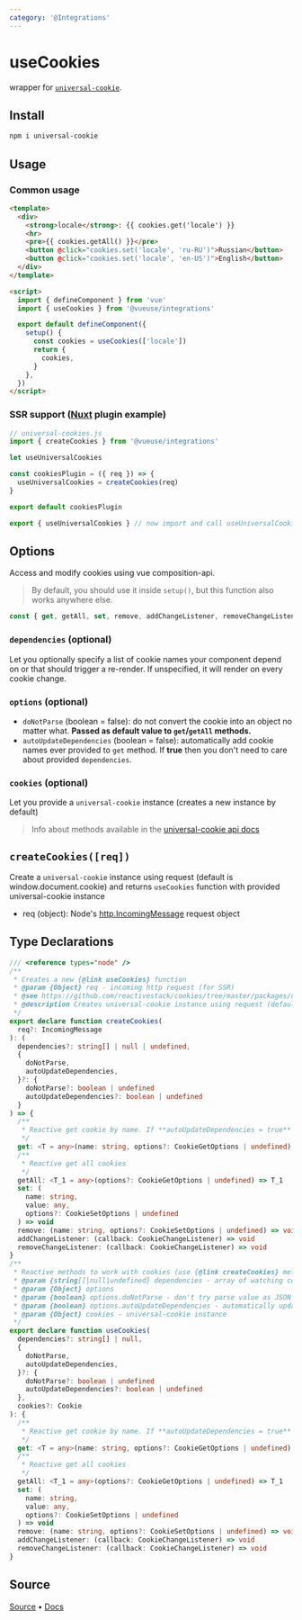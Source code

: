 ```yaml
---
category: '@Integrations'
---
```


# useCookies

wrapper for [`universal-cookie`](https://www.npmjs.com/package/universal-cookie).

## Install 

```bash
npm i universal-cookie
```

## Usage

### Common usage

```html
<template>
  <div>
    <strong>locale</strong>: {{ cookies.get('locale') }}
    <hr>
    <pre>{{ cookies.getAll() }}</pre>
    <button @click="cookies.set('locale', 'ru-RU')">Russian</button>
    <button @click="cookies.set('locale', 'en-US')">English</button>
  </div>
</template>

<script>
  import { defineComponent } from 'vue'
  import { useCookies } from '@vueuse/integrations'

  export default defineComponent({
    setup() {
      const cookies = useCookies(['locale'])
      return {
        cookies,
      }
    },
  })
</script>
```

### SSR support ([Nuxt](https://github.com/nuxt/nuxt.js) plugin example)

```ts
// universal-cookies.js
import { createCookies } from '@vueuse/integrations'

let useUniversalCookies

const cookiesPlugin = ({ req }) => {
  useUniversalCookies = createCookies(req)
}

export default cookiesPlugin

export { useUniversalCookies } // now import and call useUniversalCookies instead of useCookies
```

## Options

Access and modify cookies using vue composition-api.

> By default, you should use it inside `setup()`, but this function also works anywhere else.

```ts
const { get, getAll, set, remove, addChangeListener, removeChangeListener } = useCookies(['cookie-name'], { doNotParse: false, autoUpdateDependencies: false })
```

### `dependencies` (optional)

Let you optionally specify a list of cookie names your component depend on or that should trigger a re-render. If unspecified, it will render on every cookie change.

### `options` (optional)

- `doNotParse` (boolean = false): do not convert the cookie into an object no matter what. **Passed as default value to `get`/`getAll` methods.**
- `autoUpdateDependencies` (boolean = false): automatically add cookie names ever provided to `get` method. If **true** then you don't need to care about provided `dependencies`.

### `cookies` (optional)

Let you provide a `universal-cookie` instance (creates a new instance by default)

> Info about methods available in the [universal-cookie api docs](https://www.npmjs.com/package/universal-cookie#api---cookies-class)

## `createCookies([req])`

Create a `universal-cookie` instance using request (default is window.document.cookie) and returns `useCookies` function with provided universal-cookie instance

- req (object): Node's [http.IncomingMessage](https://nodejs.org/api/http.html#http_class_http_incomingmessage) request object


<!--FOOTER_STARTS-->
## Type Declarations

```typescript
/// <reference types="node" />
/**
 * Creates a new {@link useCookies} function
 * @param {Object} req - incoming http request (for SSR)
 * @see https://github.com/reactivestack/cookies/tree/master/packages/universal-cookie universal-cookie
 * @description Creates universal-cookie instance using request (default is window.document.cookie) and returns {@link useCookies} function with provided universal-cookie instance
 */
export declare function createCookies(
  req?: IncomingMessage
): (
  dependencies?: string[] | null | undefined,
  {
    doNotParse,
    autoUpdateDependencies,
  }?: {
    doNotParse?: boolean | undefined
    autoUpdateDependencies?: boolean | undefined
  }
) => {
  /**
   * Reactive get cookie by name. If **autoUpdateDependencies = true** then it will update watching dependencies
   */
  get: <T = any>(name: string, options?: CookieGetOptions | undefined) => T
  /**
   * Reactive get all cookies
   */
  getAll: <T_1 = any>(options?: CookieGetOptions | undefined) => T_1
  set: (
    name: string,
    value: any,
    options?: CookieSetOptions | undefined
  ) => void
  remove: (name: string, options?: CookieSetOptions | undefined) => void
  addChangeListener: (callback: CookieChangeListener) => void
  removeChangeListener: (callback: CookieChangeListener) => void
}
/**
 * Reactive methods to work with cookies (use {@link createCookies} method instead if you are using SSR)
 * @param {string[]|null|undefined} dependencies - array of watching cookie's names. Pass empty array if don't want to watch cookies changes.
 * @param {Object} options
 * @param {boolean} options.doNotParse - don't try parse value as JSON
 * @param {boolean} options.autoUpdateDependencies - automatically update watching dependencies
 * @param {Object} cookies - universal-cookie instance
 */
export declare function useCookies(
  dependencies?: string[] | null,
  {
    doNotParse,
    autoUpdateDependencies,
  }?: {
    doNotParse?: boolean | undefined
    autoUpdateDependencies?: boolean | undefined
  },
  cookies?: Cookie
): {
  /**
   * Reactive get cookie by name. If **autoUpdateDependencies = true** then it will update watching dependencies
   */
  get: <T = any>(name: string, options?: CookieGetOptions | undefined) => T
  /**
   * Reactive get all cookies
   */
  getAll: <T_1 = any>(options?: CookieGetOptions | undefined) => T_1
  set: (
    name: string,
    value: any,
    options?: CookieSetOptions | undefined
  ) => void
  remove: (name: string, options?: CookieSetOptions | undefined) => void
  addChangeListener: (callback: CookieChangeListener) => void
  removeChangeListener: (callback: CookieChangeListener) => void
}
```

## Source

[Source](https://github.com/vueuse/vueuse/blob/main/packages/integrations/useCookies/index.ts) • [Docs](https://github.com/vueuse/vueuse/blob/main/packages/integrations/useCookies/index.md)


<!--FOOTER_ENDS-->
